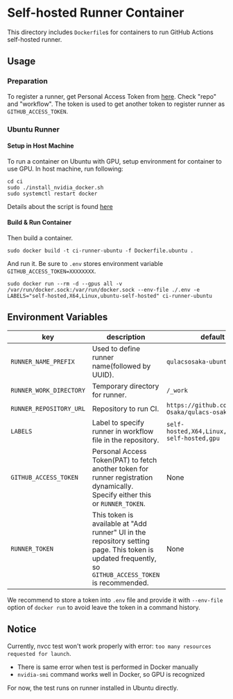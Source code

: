 # Self-hosted Runner Container

This directory includes `Dockerfile`s for containers to run GitHub Actions self-hosted runner.

## Usage
### Preparation
To register a runner, get Personal Access Token from [here](https://github.com/settings/tokens).
Check "repo" and "workflow".
The token is used to get another token to register runner as `GITHUB_ACCESS_TOKEN`.

### Ubuntu Runner
#### Setup in Host Machine
To run a container on Ubuntu with GPU, setup environment for container to use GPU.
In host machine, run following:
```
cd ci
sudo ./install_nvidia_docker.sh
sudo systemctl restart docker
```

Details about the script is found [here](https://docs.nvidia.com/datacenter/cloud-native/container-toolkit/install-guide.html#docker)

#### Build & Run Container
Then build a container.
```
sudo docker build -t ci-runner-ubuntu -f Dockerfile.ubuntu .
```

And run it. Be sure to `.env` stores environment variable `GITHUB_ACCESS_TOKEN=XXXXXXXX`.
```
sudo docker run --rm -d --gpus all -v /var/run/docker.sock:/var/run/docker.sock --env-file ./.env -e LABELS="self-hosted,X64,Linux,ubuntu-self-hosted" ci-runner-ubuntu
```

## Environment Variables
|key|description|default|
|---|---|---|
|`RUNNER_NAME_PREFIX`|Used to define runner name(followed by UUID).|`qulacsosaka-ubuntu-ci`|
|`RUNNER_WORK_DIRECTORY`|Temporary directory for runner.|`/_work`|
|`RUNNER_REPOSITORY_URL`|Repository to run CI.|`https://github.com/Qulacs-Osaka/qulacs-osaka`|
|`LABELS`|Label to specify runner in workflow file in the repository.|`self-hosted,X64,Linux,ubuntu-self-hosted,gpu`|
|`GITHUB_ACCESS_TOKEN`|Personal Access Token(PAT) to fetch another token for runner registration dynamically. Specify either this or `RUNNER_TOKEN`.|None|
|`RUNNER_TOKEN`|This token is available at "Add runner" UI in the repository setting page. This token is updated frequently, so `GITHUB_ACCESS_TOKEN` is recommended.|None|

We recommend to store a token into `.env` file and provide it with `--env-file` option of `docker run` to avoid leave the token in a command history.

## Notice
Currently, nvcc test won't work properly with error: `too many resources requested for launch`.
* There is same error when test is performed in Docker manually
* `nvidia-smi` command works well in Docker, so GPU is recognized

For now, the test runs on runner installed in Ubuntu directly.
